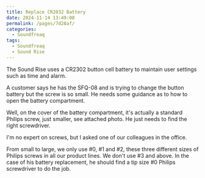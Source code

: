 ```yaml
---
title: Replace CR2032 Battery
date: 2024-11-14 13:49:08
permalink: /pages/7d28af/
categories: 
  - Soundfreaq
tags: 
  - Soundfreaq
  - Sound Rise
---
```


The Sound Rise uses a CR2302 button cell battery to maintain user settings such as time and alarm.

A customer says he has the SFQ-08 and is trying to change the button battery but the screw is so small. He needs some guidance as to how to open the battery compartment.

Well, on the cover of the battery compartment, it's actually a standard Philips screw, just smaller, see attached photo. He just needs to find the right screwdriver.

I'm no expert on screws, but I asked one of our colleagues in the office.

From small to large, we only use #0, #1 and #2, these three different sizes of Philips screws in all our product lines. We don't use #3 and above. In the case of his battery replacement, he should find a tip size #0 Philips screwdriver to do the job.
